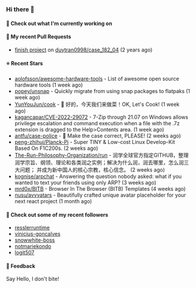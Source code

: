 ### Hi there 👋

#### 👷 Check out what I'm currently working on

#### 🔨 My recent Pull Requests

- [finish project](https://github.com/duytran0998/case_182_04/pull/1) on [duytran0998/case_182_04](https://github.com/duytran0998/case_182_04) (2 years ago)

#### ⭐ Recent Stars

- [aolofsson/awesome-hardware-tools](https://github.com/aolofsson/awesome-hardware-tools) - List of awesome open source hardware tools (1 week ago)
- [popey/unsnap](https://github.com/popey/unsnap) - Quickly migrate from using snap packages to flatpaks (1 week ago)
- [YunYouJun/cook](https://github.com/YunYouJun/cook) - 🍲 好的，今天我们来做菜！OK, Let&#39;s Cook! (1 week ago)
- [kagancapar/CVE-2022-29072](https://github.com/kagancapar/CVE-2022-29072) - 7-Zip through 21.07 on Windows allows privilege escalation and command execution when a file with the .7z extension is dragged to the Help&gt;Contents area. (1 week ago)
- [antfu/case-police](https://github.com/antfu/case-police) - 🚨 Make the case correct, PLEASE! (2 weeks ago)
- [peng-zhihui/Planck-Pi](https://github.com/peng-zhihui/Planck-Pi) - Super TINY &amp; Low-cost Linux Develop-Kit Based On F1C200s. (2 weeks ago)
- [The-Run-Philosophy-Organization/run](https://github.com/The-Run-Philosophy-Organization/run) - 润学全球官方指定GITHUB，整理润学宗旨、纲领、理论和各类润之实例；解决为什么润，润去哪里，怎么润三大问题； 并成为新中国人的核心宗教，核心信念。 (2 weeks ago)
- [kognise/arpchat](https://github.com/kognise/arpchat) - Answering the question nobody asked: what if you wanted to text your friends using only ARP? (3 weeks ago)
- [mrd0x/BITB](https://github.com/mrd0x/BITB) - Browser In The Browser (BITB) Templates (4 weeks ago)
- [nusu/avvvatars](https://github.com/nusu/avvvatars) - Beautifully crafted unique avatar placeholder for your next react project (1 month ago)

#### 👯 Check out some of my recent followers

- [resslerruntime](https://github.com/resslerruntime)
- [vinicius-goncalves](https://github.com/vinicius-goncalves)
- [snowwhite-boss](https://github.com/snowwhite-boss)
- [notmariekondo](https://github.com/notmariekondo)
- [logit507](https://github.com/logit507)

#### 💬 Feedback

Say Hello, I don't bite!